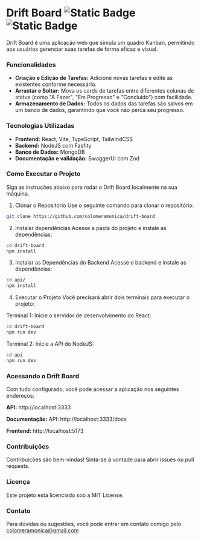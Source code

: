 # Drift Board  ![Static Badge](https://img.shields.io/badge/Work%20in%20Progress-yellow?style=flat-square) ![Static Badge](https://img.shields.io/badge/study%20project-purple?style=flat-square)

Drift Board é uma aplicação web que simula um quadro Kanban, permitindo aos usuários gerenciar suas tarefas de forma eficaz e visual.

### Funcionalidades

- **Criação e Edição de Tarefas:** Adicione novas tarefas e edite as existentes conforme necessário.
- **Arrastar e Soltar:** Mova os cards de tarefas entre diferentes colunas de status (como "A Fazer", "Em Progresso" e "Concluído") com facilidade.
- **Armazenamento de Dados:** Todos os dados das tarefas são salvos em um banco de dados, garantindo que você não perca seu progresso.

  
### Tecnologias Utilizadas
- **Frontend:** React, Vite, TypeScript, TailwindCSS
- **Backend:** NodeJS com Fasfity
- **Banco de Dados:** MongoDB
- **Documentação e validação:** SwaggerUI com Zod

### Como Executar o Projeto
Siga as instruções abaixo para rodar o Drift Board localmente na sua máquina.

 1. Clonar o Repositório
Use o seguinte comando para clonar o repositório:

```bash
git clone https://github.com/colomeramonica/drift-board
```

2. Instalar dependências
Acesse a pasta do projeto e instale as dependências:

```bash
cd drift-board  
npm install
```

3. Instalar as Dependências do Backend
Acesse o backend e instale as dependências:

```bash
cd api/  
npm install  
```

4. Executar o Projeto
Você precisará abrir dois terminais para executar o projeto:

Terminal 1:  Inicie o servidor de desenvolvimento do React:

```bash
cd drift-board  
npm run dev  
```

Terminal 2: Inicie a API do NodeJS:

```bash
cd api  
npm run dev
```

### Acessando o Drift Board
Com tudo configurado, você pode acessar a aplicação nos seguintes endereços:

**API:** http://localhost:3333

**Documentação:** API: http://localhost:3333/docs

**Frontend:** http://localhost:5173

### Contribuições
Contribuições são bem-vindas! Sinta-se à vontade para abrir issues ou pull requests.

### Licença
Este projeto está licenciado sob a MIT License.

### Contato
Para dúvidas ou sugestões, você pode entrar em contato comigo pelo colomeramonica@gmail.com
